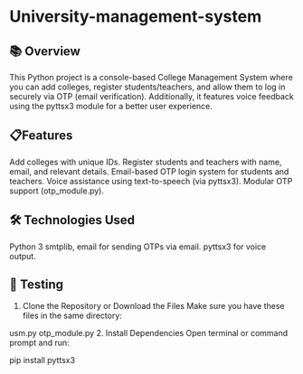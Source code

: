 # University-management-system

## 📚 Overview
This Python project is a console-based College Management System where you can add colleges, register students/teachers, and allow them to log in securely via OTP (email verification). Additionally, it features voice feedback using the pyttsx3 module for a better user experience.

## 📋Features
Add colleges with unique IDs.
Register students and teachers with name, email, and relevant details.
Email-based OTP login system for students and teachers.
Voice assistance using text-to-speech (via pyttsx3).
Modular OTP support (otp_module.py).

## 🛠️ Technologies Used
Python 3
smtplib, email for sending OTPs via email.
pyttsx3 for voice output.

## 🧪 Testing
1. Clone the Repository or Download the Files
Make sure you have these files in the same directory:

usm.py
otp_module.py
2. Install Dependencies
Open terminal or command prompt and run:

pip install pyttsx3



